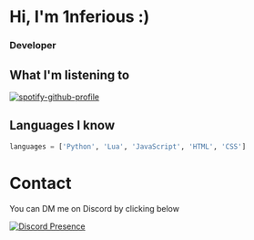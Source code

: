 <h1 align="left">Hi, I'm 1nferious :)</h1>
<h3 align="left">Developer</h3>

## What I'm listening to
[![spotify-github-profile](https://spotify-github-profile.kittinanx.com/api/view?uid=1nferious&cover_image=true&theme=novatorem&show_offline=true&background_color=121212&interchange=false&bar_color=53b14f&bar_color_cover=true)](https://spotify-github-profile.kittinanx.com/api/view?uid=1nferious&redirect=true)

## Languages I know 
```py
languages = ['Python', 'Lua', 'JavaScript', 'HTML', 'CSS']
```
<h1 align="left">Contact</h1>
<p align="left">You can DM me on Discord by clicking below</p>

[![Discord Presence](https://lanyard.cnrad.dev/api/829532006735806476)](https://discord.com/users/829532006735806476)

